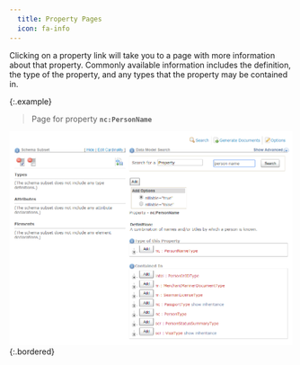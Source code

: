 ```yaml
---
  title: Property Pages
  icon: fa-info
---
```


Clicking on a property link will take you to a page with more information about that property.  Commonly available information includes the definition, the type of the property, and any types that the property may be contained in.

{:.example}
> Page for property **`nc:PersonName`**

![Property Page](./images/property-page.png)
{:.bordered}
